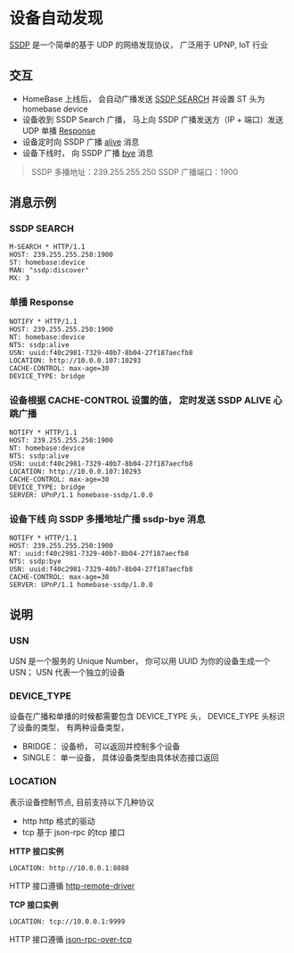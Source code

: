 # 设备自动发现

[SSDP](https://zh.wikipedia.org/wiki/%E7%AE%80%E5%8D%95%E6%9C%8D%E5%8A%A1%E5%8F%91%E7%8E%B0%E5%8D%8F%E8%AE%AE) 是一个简单的基于 UDP 的网络发现协议， 广泛用于 UPNP, IoT 行业

## 交互

- HomeBase 上线后， 会自动广播发送 [SSDP SEARCH](#ssdp-search) 并设置 ST 头为 homebase device
- 设备收到 SSDP Search 广播， 马上向 SSDP 广播发送方（IP + 端口）发送UDP 单播 [Response](#ssdp-response)
- 设备定时向 SSDP 广播 [alive](#ssdp-alive) 消息
- 设备下线时， 向 SSDP 广播 [bye](#ssdp-bye) 消息

> SSDP 多播地址：239.255.255.250
> SSDP 广播端口：1900

## 消息示例

### SSDP SEARCH <a name="ssdp-search"></a>

```
M-SEARCH * HTTP/1.1
HOST: 239.255.255.250:1900
ST: homebase:device
MAN: "ssdp:discover"
MX: 3
```

### 单播 Response <a name="ssdp-response"></a>

```
NOTIFY * HTTP/1.1
HOST: 239.255.255.250:1900
NT: homebase:device
NTS: ssdp:alive
USN: uuid:f40c2981-7329-40b7-8b04-27f187aecfb8
LOCATION: http://10.0.0.107:10293
CACHE-CONTROL: max-age=30
DEVICE_TYPE: bridge
```

### 设备根据 CACHE-CONTROL 设置的值， 定时发送 SSDP ALIVE 心跳广播 <a name="ssdp-alive"></a>

```
NOTIFY * HTTP/1.1
HOST: 239.255.255.250:1900
NT: homebase:device
NTS: ssdp:alive
USN: uuid:f40c2981-7329-40b7-8b04-27f187aecfb8
LOCATION: http://10.0.0.107:10293
CACHE-CONTROL: max-age=30
DEVICE_TYPE: bridge
SERVER: UPnP/1.1 homebase-ssdp/1.0.0
```

### 设备下线 向 SSDP 多播地址广播 ssdp-bye 消息

```
NOTIFY * HTTP/1.1
HOST: 239.255.255.250:1900
NT: uuid:f40c2981-7329-40b7-8b04-27f187aecfb8
NTS: ssdp:bye
USN: uuid:f40c2981-7329-40b7-8b04-27f187aecfb8
CACHE-CONTROL: max-age=30
SERVER: UPnP/1.1 homebase-ssdp/1.0.0
```

## 说明

### USN

USN 是一个服务的 Unique Number， 你可以用 UUID 为你的设备生成一个 USN； USN 代表一个独立的设备

### DEVICE_TYPE

设备在广播和单播的时候都需要包含 DEVICE_TYPE 头， DEVICE_TYPE 头标识了设备的类型， 有两种设备类型，

- BRIDGE： 设备桥， 可以返回并控制多个设备
- SINGLE： 单一设备， 具体设备类型由具体状态接口返回

### LOCATION

表示设备控制节点, 目前支持以下几种协议

- http   http 格式的驱动
- tcp   基于 json-rpc 的tcp 接口

**HTTP 接口实例**

```
LOCATION: http://10.0.0.1:8888
```

HTTP 接口遵循 [http-remote-driver][http-remote-driver]

**TCP 接口实例**

```
LOCATION: tcp://10.0.0.1:9999
```

HTTP 接口遵循 [json-rpc-over-tcp][json-rpc-over-tcp]



[http-remote-driver]: ./http-remote-driver.md
[json-rpc-over-tcp]: ./json-rpc-over-tcp.md
